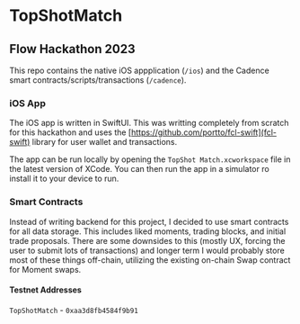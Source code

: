 # TopShotMatch

## Flow Hackathon 2023

This repo contains the native iOS appplication (`/ios`) and the Cadence smart contracts/scripts/transactions (`/cadence`).

### iOS App

The iOS app is written in SwiftUI. This was writting completely from scratch for this hackathon
and uses the [https://github.com/portto/fcl-swift](fcl-swift) library for user wallet and transactions.

The app can be run locally by opening the `TopShot Match.xcworkspace` file in the latest
version of XCode. You can then run the app in a simulator ro install it to your device to run.

### Smart Contracts

Instead of writing backend for this project, I decided to use smart contracts for all data storage.
This includes liked moments, trading blocks, and initial trade proposals. There are some downsides
to this (mostly UX, forcing the user to submit lots of transactions) and longer term I would
probably store most of these things off-chain, utilizing the existing on-chain Swap contract for
Moment swaps.

#### Testnet Addresses

`TopShotMatch` - `0xaa3d8fb4584f9b91`
